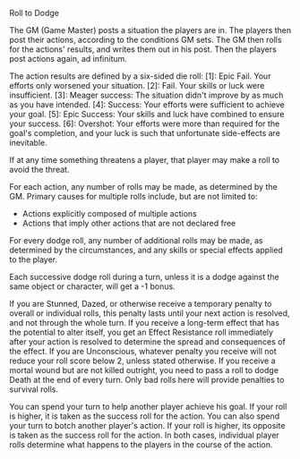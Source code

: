 Roll to Dodge

The GM (Game Master) posts a situation the players are in. The players then post their actions, according to the conditions GM sets. The GM then rolls for the actions' results, and writes them out in his post. Then the players post actions again, ad infinitum.

The action results are defined by a six-sided die roll:
[1]: Epic Fail. Your efforts only worsened your situation.
[2]: Fail. Your skills or luck were insufficient.
[3]: Meager success: The situation didn't improve by as much as you have intended.
[4]: Success: Your efforts were sufficient to achieve your goal.
[5]: Epic Success: Your skills and luck have combined to ensure your success.
[6]: Overshot: Your efforts were more than required for the goal's completion, and your luck is such that unfortunate side-effects are inevitable.

If at any time something threatens a player, that player may make a roll to avoid the threat.

For each action, any number of rolls may be made, as determined by the GM.
Primary causes for multiple rolls include, but are not limited to:

* Actions explicitly composed of multiple actions
* Actions that imply other actions that are not declared free


For every dodge roll, any number of additional rolls may be made, as determined by the circumstances, and any skills or special effects applied to the player.

Each successive dodge roll during a turn, unless it is a dodge against the same object or character, will get a -1 bonus.

If you are Stunned, Dazed, or otherwise receive a temporary penalty to overall or individual rolls, this penalty lasts until your next action is resolved, and not through the whole turn.
If you receive a long-term effect that has the potential to alter itself, you get an Effect Resistance roll immediately after your action is resolved to determine the spread and consequences of the effect.
If you are Unconscious, whatever penalty you receive will not reduce your roll score below 2, unless stated otherwise.
If you receive a mortal wound but are not killed outright, you need to pass a roll to dodge Death at the end of every turn. Only bad rolls here will provide penalties to survival rolls.

You can spend your turn to help another player achieve his goal. If your roll is higher, it is taken as the success roll for the action.
You can also spend your turn to botch another player's action. If your roll is higher, its opposite is taken as the success roll for the action.
In both cases, individual player rolls determine what happens to the players in the course of the action.
